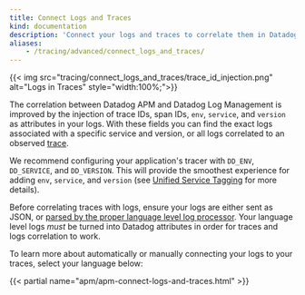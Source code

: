 ```yaml
---
title: Connect Logs and Traces
kind: documentation
description: 'Connect your logs and traces to correlate them in Datadog.'
aliases:
    - /tracing/advanced/connect_logs_and_traces/
---
```


{{< img src="tracing/connect_logs_and_traces/trace_id_injection.png" alt="Logs in Traces"  style="width:100%;">}}

The correlation between Datadog APM and Datadog Log Management is improved by the injection of trace IDs, span IDs, `env`, `service`, and `version` as attributes in your logs.
With these fields you can find the exact logs associated with a specific service and version, or all logs correlated to an observed [trace][1].

We recommend configuring your application's tracer with `DD_ENV`, `DD_SERVICE`, and `DD_VERSION`. This will provide the smoothest
experience for adding `env`, `service`, and `version` (see [Unified Service Tagging][2] for more details).

Before correlating traces with logs, ensure your logs are either sent as JSON, or [parsed by the proper language level log processor][3]. Your language level logs _must_ be turned into Datadog attributes in order for traces and logs correlation to work.

To learn more about automatically or manually connecting your logs to your traces, select your language below:

{{< partial name="apm/apm-connect-logs-and-traces.html" >}}

[1]: /tracing/visualization/#trace
[2]: /getting_started/tagging/unified_service_tagging
[3]: /agent/logs/#enabling-log-collection-from-integrations
